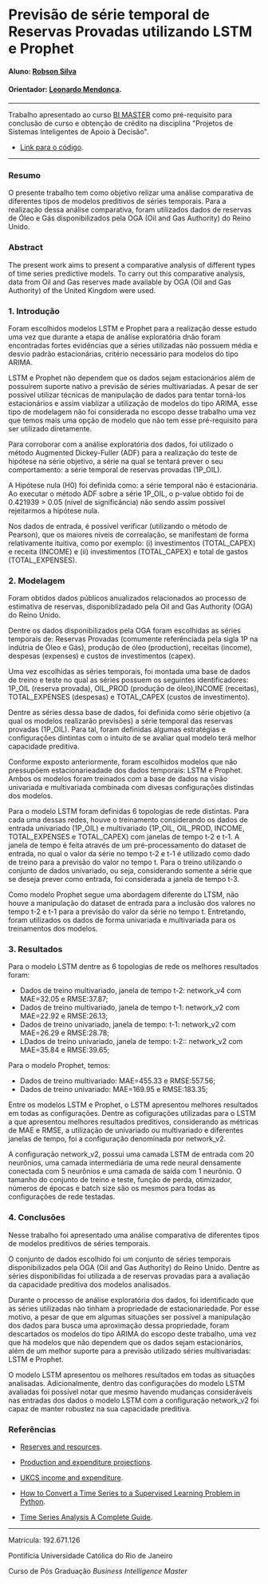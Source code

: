 # Previsão de série temporal de Reservas Provadas utilizando LSTM e Prophet

#### Aluno: [Robson Silva](https://github.com/link_do_github)
#### Orientador: [Leonardo Mendonça](https://github.com/link_do_github).

---

Trabalho apresentado ao curso [BI MASTER](https://ica.puc-rio.ai/bi-master) como pré-requisito para conclusão de curso e obtenção de 
crédito na disciplina "Projetos de Sistemas Inteligentes de Apoio à Decisão".

<!-- para os links a seguir, caso os arquivos estejam no mesmo repositório que este README, não há necessidade de incluir o link completo: basta incluir o nome do arquivo, com extensão, que o GitHub completa o link corretamente -->
- [Link para o código](trabalho-final_v1.ipynb). 

---

### Resumo

O presente trabalho tem como objetivo relizar uma análise comparativa de diferentes tipos de modelos preditivos de séries temporais. 
Para a realização dessa análise comparativa, foram utilizados dados de reservas de Óleo e Gás disponibilizados pela OGA (Oil and Gas
Authority) do Reino Unido.

### Abstract 

The present work aims to present a comparative analysis of different types of time series predictive models.
To carry out this comparative analysis, data from Oil and Gas reserves made available by OGA (Oil and Gas Authority) of the United 
Kingdom were used.

### 1. Introdução

Foram escolhidos modelos LSTM e Prophet para a realização desse estudo uma vez que durante a etapa de análise exploratória dnão foram 
encontradas fortes evidências que a séries utilizadas não possuem média e desvio padrão estacionárias, critério necessário para modelos 
do tipo ARIMA. 

LSTM e Prophet não dependem que os dados sejam estacionários além de possuírem suporte nativo a previsão de séries multivariadas. 
A pesar de ser possível utilizar técnicas de manipulação de dados para tentar 
torná-los estacionários e assim viablizar a utilização de modelos do tipo ARIMA, esse tipo de modelagem não foi considerada no escopo 
desse trabalho uma vez que temos mais uma opção de modelo que não tem esse pré-requisito para ser utilizado diretamente.

Para corroborar com a análise exploratória dos dados, foi utilizado o método Augmented Dickey-Fuller (ADF) para a realização do teste de 
hipótese na série objetivo, a série na qual se tentará prever o seu comportamento: a série temporal de reservas provadas (1P_OIL).

A Hipótese nula (H0) foi definida como: a série temporal não é estacionária. Ao executar o método ADF sobre a série 1P_OIL, o p-value 
obtido foi de 0.421939 > 0.05 (nível de significância) não sendo assim possível rejeitarmos a hipótese nula.

Nos dados de entrada, é possível verificar (utilizando o método de Pearson), que os maiores níveis de correalação, se manifestam de
forma relativamente ituitiva, como por exemplo: (i) investimentos (TOTAL_CAPEX) e receita (INCOME) e (ii) investimentos (TOTAL_CAPEX) 
e total de gastos (TOTAL_EXPENSES).


### 2. Modelagem

Foram obtidos dados públicos anualizados relacionados ao processo de estimativa de reservas, disponiblizadado pela Oil and Gas Authority (OGA) 
do Reino Unido.

Dentre os dados disponibilizados pela OGA foram escolhidas as séries temporais de: Reservas Provadas (comumente referênciada 
pela sigla 1P na indútria de Óleo e Gás), produção de óleo (production), receitas (income), despesas (expenses) e custos de 
investimentos (capex). 

Uma vez escolhidas as séries temporais, foi montada uma base de dados de treino e teste no qual as séries possuem os seguintes 
identificadores: 1P_OIL (reserva provada),	OIL_PROD (produção de óleo),INCOME (receitas), TOTAL_EXPENSES (despesas) e 
TOTAL_CAPEX (custos de investimento).

Dentre as séries dessa base de dados, foi definida como série objetivo (a qual os modelos realizarão previsões) a série temporal 
das reservas provadas (1P_OIL). Para tal, foram definidas algumas estratégias e configurações dintintas com o intuito de se avaliar 
qual modelo terá melhor capacidade preditiva. 

Conforme exposto anteriormente, foram escolhidos modelos que não pressupõem estacionarieadade dos dados temporais: LSTM e Prophet. 
Ambos os modelos foram treinados com a base de dados na visão univariada e multivariada combinada com divesas configurações distindas 
dos modelos.

Para o modelo LSTM foram definidas 6 topologias de rede distintas. Para cada uma dessas redes, houve o treinamento 
considerando os dados de entrada univariado (1P_OIL) e multivariado (1P_OIL, OIL_PROD, INCOME, TOTAL_EXPENSES e TOTAL_CAPEX) 
com janelas de tempo t-2 e t-1. A janela de tempo é feita através de um pré-processamento do dataset de entrada, no qual o 
valor da série no tempo t-2 e t-1 é utilizado como dado de treino para a previsão do valor no tempo t. Para o treino utilizando 
o conjunto de dados univariado, ou seja, considerando somente a série que se deseja prever como entrada, foi considerada a janela de 
tempo t-3.

Como modelo Prophet segue uma abordagem diferente do LTSM, não houve a manipulação do dataset de entrada para a 
inclusão dos valores no tempo t-2 e t-1 para a previsão do valor da série no tempo t. Entretando, foram utilizados 
os dados de forma univariada e multivariada para os treinamentos dos modelos.


### 3. Resultados

Para o modelo LSTM dentre as 6 topologias de rede os melhores resultados foram:

 - Dados de treino multivariado, janela de tempo t-2: network_v4 com MAE=32.05 e RMSE:37.87;
 - Dados de treino multivariado, janela de tempo t-1: network_v2 com MAE=22.92 e RMSE:26.13;
 - Dados de treino univariado, janela de tempo: t-1: network_v2 com MAE=26.29 e RMSE:28.78;
 - LDados de treino univariado, janela de tempo: t-2:: network_v2 com MAE=35.84 e RMSE:39.65;

Para o modelo Prophet, temos:
 - Dados de treino multivariado: MAE=455.33 e RMSE:557.56;
 - Dados de treino univariado: MAE=169.95 e RMSE:183.35;


Entre os modelos LSTM e Prophet, o LSTM apresentou melhores resultados em todas as configurações. Dentre as 
cofigurações utilizadas para o LSTM a que  apresentou melhores resultados preditivos, considerando as métricas 
de MAE e RMSE, a utilização de univariado ou multivariado e diferentes janelas de  tempo, foi a configuração 
denominada por network_v2. 

A configuração network_v2,  possui uma camada LSTM de entrada com 20 neurônios, uma camada intermediária de uma rede 
neural densamente conectada com  5 neurônios e uma camada de saída com 1 neurônio. O tamanho do conjunto de treino e 
teste, função de perda, otimizador, números de épocas e batch size  são os mesmos para todas as configurações de rede testadas.


### 4. Conclusões

Nesse trabalho foi apresentado uma análise comparativa de diferentes tipos de modelos preditivos de séries temporais. 

O conjunto de dados escolhido foi um conjunto de séries temporais disponibilizados pela OGA (Oil and Gas Authority)
do Reino Unido. Dentre as séries disponibilidas foi utilizada a de reservas provadas para a avaliação da capacidade
preditiva dos modelos analisados.

Durante o processo de análise exploratória dos dados, foi identificado que as séries utilizadas não tinham a propriedade
de estacionariedade. Por esse motivo, a pesar de que em algumas situações ser possível a manipulação dos dados para 
busca uma aproximação dessa propriedade, foram descartados os modelos do tipo ARIMA do escopo deste trabalho, uma vez 
que há modelos que não dependem que os dados sejam estacionários, além de um melhor suporte para a previsão utilizado
séries multivariadas: LSTM e Prophet.

O modelo LSTM apresentou os melhores resultados em todas as situações analisadas. Adicionalmente, dentro das configurações
do modelo LSTM avaliadas foi possível notar que mesmo havendo mudanças consideráveis nas entradas dos dados o modelo LSTM
com a configuração network_v2 foi capaz de manter robustez na sua capacidade preditiva. 

### Referências 
 - [Reserves and resources](https://www.ogauthority.co.uk/data-centre/data-downloads-and-publications/reserves-and-resources/).

 - [Production and expenditure projections](https://www.ogauthority.co.uk/data-centre/data-downloads-and-publications/production-projections/).
 
 - [UKCS income and expenditure](https://www.ogauthority.co.uk/data-centre/data-downloads-and-publications/ukcs-income-and-expenditure/).
 
 - [How to Convert a Time Series to a Supervised Learning Problem in Python](https://machinelearningmastery.com/convert-time-series-supervised-learning-problem-python/).

 - [Time Series Analysis A Complete Guide](https://www.kaggle.com/andreshg/timeseries-analysis-a-complete-guide/).

---

Matrícula: 192.671.126

Pontifícia Universidade Católica do Rio de Janeiro

Curso de Pós Graduação *Business Intelligence Master*
